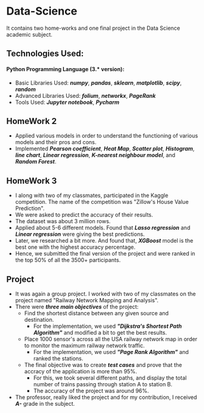 # Data-Science
It contains two home-works and one final project in the Data Science academic subject.

## Technologies Used:
#### Python Programming Language (3.* version):
  - Basic Libraries Used: ***numpy***, ***pandas***, ***sklearn***, ***matplotlib***, ***scipy***, ***random***
  - Advanced Libraries Used: ***folium***, ***networkx***, ***PageRank***
  - Tools Used: ***Jupyter notebook***, ***Pycharm***


## HomeWork 2
- Applied various models in order to understand the functioning of various models and their pros and cons.
- Implemented ***Pearson coefficient***, ***Heat Map***, ***Scatter plot***, ***Histogram***, ***line chart***, ***Linear regression***, ***K-nearest neighbour model***, and ***Random Forest***. 

## HomeWork 3
- I along with two of my classmates, participated in the Kaggle competition. The name of the competition was "Zillow's House Value Prediction".
- We were asked to predict the accuracy of their results.
- The dataset was about 3 million rows.
- Applied about 5-6 different models. Found that ***Lasso regression*** and ***Linear regression*** were giving the best predictions.
- Later, we researched a bit more. And found that, ***XGBoost*** model is the best one with the highest accuracy percentage.
- Hence, we submitted the final version of the project and were ranked in the top 50% of all the 3500+ participants.

## Project
- It was again a group project. I worked with two of my classmates on the project named "Railway Network Mapping and Analysis".
- There were ***three main objectives*** of the project:
  - Find the shortest distance between any given source and destination. 
    - For the implementation, we used ***"Dijkstra's Shortest Path Algorithm"*** and modified a bit to get the best results.
  - Place 1000 sensor's across all the USA railway network map in order to monitor the maximum railway network traffic.
    - For the implementation, we used ***"Page Rank Algorithm"*** and ranked the stations.
  - The final objective was to create ***test cases*** and prove that the accracy of the application is more than 95%.
    - For this, we took several different paths, and display the total number of trains passing through station A to station B.
    - The accuracy of the project was around 96%.
- The professor, really liked the project and for my contribution, I received ***A-*** grade in the subject.    
